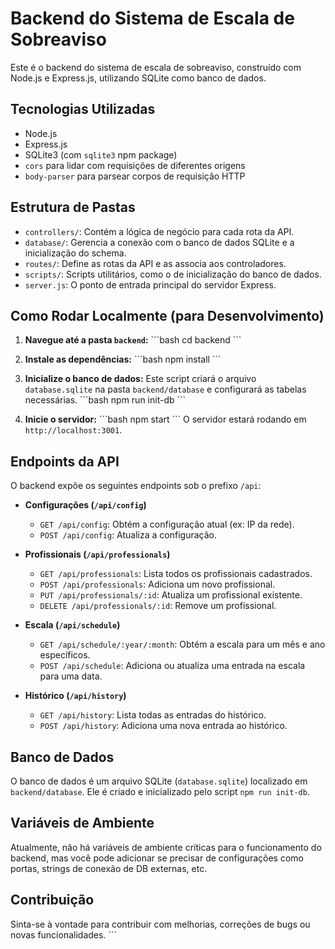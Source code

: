 # Backend do Sistema de Escala de Sobreaviso

Este é o backend do sistema de escala de sobreaviso, construído com Node.js e Express.js, utilizando SQLite como banco de dados.

## Tecnologias Utilizadas

- Node.js
- Express.js
- SQLite3 (com `sqlite3` npm package)
- `cors` para lidar com requisições de diferentes origens
- `body-parser` para parsear corpos de requisição HTTP

## Estrutura de Pastas

- `controllers/`: Contém a lógica de negócio para cada rota da API.
- `database/`: Gerencia a conexão com o banco de dados SQLite e a inicialização do schema.
- `routes/`: Define as rotas da API e as associa aos controladores.
- `scripts/`: Scripts utilitários, como o de inicialização do banco de dados.
- `server.js`: O ponto de entrada principal do servidor Express.

## Como Rodar Localmente (para Desenvolvimento)

1.  **Navegue até a pasta `backend`:**
    \`\`\`bash
    cd backend
    \`\`\`

2.  **Instale as dependências:**
    \`\`\`bash
    npm install
    \`\`\`

3.  **Inicialize o banco de dados:**
    Este script criará o arquivo `database.sqlite` na pasta `backend/database` e configurará as tabelas necessárias.
    \`\`\`bash
    npm run init-db
    \`\`\`

4.  **Inicie o servidor:**
    \`\`\`bash
    npm start
    \`\`\`
    O servidor estará rodando em `http://localhost:3001`.

## Endpoints da API

O backend expõe os seguintes endpoints sob o prefixo `/api`:

-   **Configurações (`/api/config`)**
    -   `GET /api/config`: Obtém a configuração atual (ex: IP da rede).
    -   `POST /api/config`: Atualiza a configuração.

-   **Profissionais (`/api/professionals`)**
    -   `GET /api/professionals`: Lista todos os profissionais cadastrados.
    -   `POST /api/professionals`: Adiciona um novo profissional.
    -   `PUT /api/professionals/:id`: Atualiza um profissional existente.
    -   `DELETE /api/professionals/:id`: Remove um profissional.

-   **Escala (`/api/schedule`)**
    -   `GET /api/schedule/:year/:month`: Obtém a escala para um mês e ano específicos.
    -   `POST /api/schedule`: Adiciona ou atualiza uma entrada na escala para uma data.

-   **Histórico (`/api/history`)**
    -   `GET /api/history`: Lista todas as entradas do histórico.
    -   `POST /api/history`: Adiciona uma nova entrada ao histórico.

## Banco de Dados

O banco de dados é um arquivo SQLite (`database.sqlite`) localizado em `backend/database`. Ele é criado e inicializado pelo script `npm run init-db`.

## Variáveis de Ambiente

Atualmente, não há variáveis de ambiente críticas para o funcionamento do backend, mas você pode adicionar se precisar de configurações como portas, strings de conexão de DB externas, etc.

## Contribuição

Sinta-se à vontade para contribuir com melhorias, correções de bugs ou novas funcionalidades.
\`\`\`
